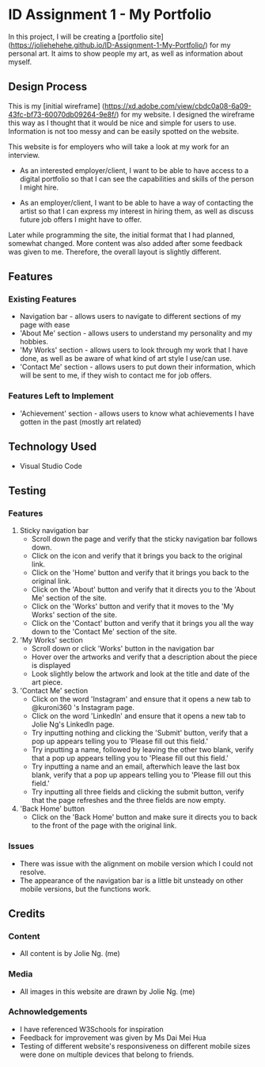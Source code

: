 # ID Assignment 1 - My Portfolio
In this project, I will be creating a [portfolio site] (https://joliehehehe.github.io/ID-Assignment-1-My-Portfolio/) for my personal art. It aims to show people my art, as well as information about myself.

## Design Process
This is my [initial wireframe] (https://xd.adobe.com/view/cbdc0a08-6a09-43fc-bf73-60070db09264-9e8f/) for my website. I designed the wireframe this way as I thought that it would be nice and simple for users to use. Information is not too messy and can be easily spotted on the website.

This website is for employers who will take a look at my work for an interview.

- As an interested employer/client, I want to be able to have access to a digital portfolio so that I can see the capabilities and skills of the person I might hire.

- As an employer/client, I want to be able to have a way of contacting the artist so that I can express my interest in hiring them, as well as discuss future job offers I might have to offer.

Later while programming the site, the initial format that I had planned, somewhat changed. More content was also added after some feedback was given to me. Therefore, the overall layout is slightly different. 

## Features
### Existing Features
- Navigation bar - allows users to navigate to different sections of my page with ease
- 'About Me' section - allows users to understand my personality and my hobbies.
- 'My Works' section - allows users to look through my work that I have done, as well as be aware of what kind of art style I use/can use.
- 'Contact Me' section - allows users to put down their information, which will be sent to me, if they wish to contact me for job offers.

### Features Left to Implement
- 'Achievement' section - allows users to know what achievements I have gotten in the past (mostly art related)

## Technology Used
- Visual Studio Code

## Testing
### Features
1. Sticky navigation bar
    - Scroll down the page and verify that the sticky navigation bar follows down.
    - Click on the icon and verify that it brings you back to the original link.
    - Click on the 'Home' button and verify that it brings you back to the original link.
    - Click on the 'About' button and verify that it directs you to the 'About Me' section of the site.
    - Click on the 'Works' button and verify that it moves to the 'My Works' section of the site.
    - Click on the 'Contact' button and verify that it brings you all the way down to the 'Contact Me' section of the site.
2. 'My Works' section
    - Scroll down or click 'Works' button in the navigation bar
    - Hover over the artworks and verify that a description about the piece is displayed
    - Look slightly below the artwork and look at the title and date of the art piece.
3. 'Contact Me' section
    - Click on the word 'Instagram' and ensure that it opens a new tab to @kuroni360 's Instagram page.
    - Click on the word 'LinkedIn' and ensure that it opens a new tab to Jolie Ng's LinkedIn page.
    - Try inputting nothing and clicking the 'Submit' button, verify that a pop up appears telling you to 'Please fill out this field.'
    - Try inputting a name, followed by leaving the other two blank, verify that a pop up appears telling you to 'Please fill out this field.'
    - Try inputting a name and an email, afterwhich leave the last box blank, verify that a pop up appears telling you to 'Please fill out this field.'
    - Try inputting all three fields and clicking the submit button, verify that the page refreshes and the three fields are now empty.
4. 'Back Home' button
    - Click on the 'Back Home' button and make sure it directs you to back to the front of the page with the original link.

### Issues
- There was issue with the alignment on mobile version which I could not resolve.
- The appearance of the navigation bar is a little bit unsteady on other mobile versions, but the functions work.

## Credits
### Content
- All content is by Jolie Ng. (me)

### Media
- All images in this website are drawn by Jolie Ng. (me)

### Achnowledgements
- I have referenced W3Schools for inspiration
- Feedback for improvement was given by Ms Dai Mei Hua
- Testing of different website's responsiveness on different mobile sizes were done on multiple devices that belong to friends.

